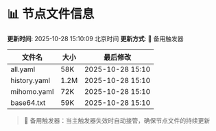 # 📊 节点文件信息

**更新时间**: 2025-10-28 15:10:09 北京时间
**更新方式**: 🔄 备用触发器

| 文件名 | 大小 | 最后修改 |
|--------|------|----------|
| all.yaml | 58K | 2025-10-28 15:10 |
| history.yaml | 1.2M | 2025-10-28 15:10 |
| mihomo.yaml | 72K | 2025-10-28 15:10 |
| base64.txt | 59K | 2025-10-28 15:10 |

> 🔄 备用触发器：当主触发器失效时自动接管，确保节点文件的持续更新
